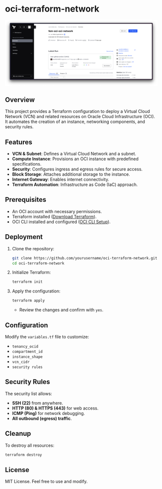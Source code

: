 # oci-terraform-network

![Project Banner](banner.jpg)

## Overview

This project provides a Terraform configuration to deploy a Virtual Cloud Network (VCN) and related resources on Oracle Cloud Infrastructure (OCI). It automates the creation of an instance, networking components, and security rules.

## Features

- **VCN & Subnet**: Defines a Virtual Cloud Network and a subnet.
- **Compute Instance**: Provisions an OCI instance with predefined specifications.
- **Security**: Configures ingress and egress rules for secure access.
- **Block Storage**: Attaches additional storage to the instance.
- **Internet Gateway**: Enables internet connectivity.
- **Terraform Automation**: Infrastructure as Code (IaC) approach.

## Prerequisites

- An OCI account with necessary permissions.
- Terraform installed ([Download Terraform](https://developer.hashicorp.com/terraform/downloads)).
- OCI CLI installed and configured ([OCI CLI Setup](https://docs.oracle.com/en-us/iaas/Content/API/SDKDocs/cliinstall.htm)).

## Deployment

1. Clone the repository:
   ```sh
   git clone https://github.com/yourusername/oci-terraform-network.git
   cd oci-terraform-network
   ```

2. Initialize Terraform:
   ```sh
   terraform init
   ```

3. Apply the configuration:
   ```sh
   terraform apply
   ```

   - Review the changes and confirm with `yes`.

## Configuration

Modify the `variables.tf` file to customize:
- `tenancy_ocid`
- `compartment_id`
- `instance_shape`
- `vcn_cidr`
- `security rules`

## Security Rules

The security list allows:
- **SSH (22)** from anywhere.
- **HTTP (80) & HTTPS (443)** for web access.
- **ICMP (Ping)** for network debugging.
- **All outbound (egress) traffic**.

## Cleanup

To destroy all resources:
```sh
terraform destroy
```

## License

MIT License. Feel free to use and modify.
